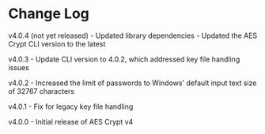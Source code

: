 # Change Log

v4.0.4 (not yet released)
    - Updated library dependencies
    - Updated the AES Crypt CLI version to the latest

v4.0.3
    - Update CLI version to 4.0.2, which addressed key file handling issues

v4.0.2
    - Increased the limit of passwords to Windows' default input text
      size of 32767 characters

v4.0.1
    - Fix for legacy key file handling

v4.0.0
    - Initial release of AES Crypt v4
